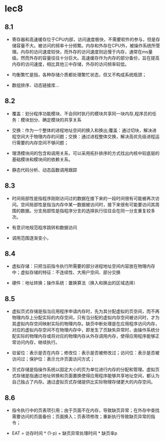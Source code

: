 # lec8

## 8.1

* 寄存器和高速缓存位于CPU内部，访问速度极快，不需要软件的参与，但是存储容量不大。被访问的频率十分频繁。内存和外存在CPU外，被操作系统所管理。内存的访问速度较快，而外存的访问速度则远慢于内存，通常在ms量级。然而外存的容量往往十分巨大。高速缓存作为内存的部分备份，旨在提高内存的访问速度，相比其他三中存储，外存的访问频率较低。

* 均衡繁忙是指，各种存储介质都处理繁忙状态，但又不构成系统瓶颈；

* 数组排序、动态链接库...

## 8.2

* 覆盖：划分程序功能模块、不会同时执行的模块共享同一块内存,程序员的任务：模块划分、确定模块的共享关系

* 交换：作为一个整体的进程地址空间的换入和换出;覆盖：通过切块，解决进程空间大于物理内存的问题；交换：通过进程整体交换，解决高优先级进程运行需要的内存空间不够问题；

* 理清模块间的包含和调用关系，可以采用拓扑排序的方式找出内核中较底层的基础模块和模块间的依赖关系。

* 静态代码分析、动态函数调用跟踪

## 8.3

* 时间局部性是指程序刚刚访问过的数据在接下来的一段时间很有可能被再次访问。空间局部性是指当内存中某一数据被访问时，接下来很有可能要访问其周围的数据。分支局部性是指程序分支的选择执行往往会在同一分支重复较多次。

* 有意识地规范程序跳转和数据访问

* 调用范围逐渐变小，

## 8.4

* 虚拟存储：只把当前指令执行所需要的部分进程地址空间内容放在物理内存中；虚拟存储的特征：不连续性、大用户空间、部分交换

* 硬件：地址转换；操作系统：置换算法（换入和换出的区域选择）

## 8.5

* 虚拟页式存储是指当应用程序申请内存时，先为其分配虚拟的页空间，而不再物理内存上分配实际的内存空间，只有当分配的虚拟内存空间被访问时，才为其虚拟内存空间映射实际的物理内存。缺页中断处理是在应用程序访问内存，对应的虚拟内存空间不在物理内存中，即发生了页缺失异常时，由操作系统分配实际的物理内存或将对应的物理内存从外存调用内存，使得应用程序能够正常访问内存，继续执行。

* 驻留位：表示是否在内存；修改位：表示是否被修改过；访问位：表示是否被访问过；保护位：表示允许页面访问方式；

* 页式存储是指操作系统以固定大小的页为单位进行内存的分配和管理。虚拟页式存储是指通过地址转换和页面置换使得应用程序能够共享地址空间，都认为自己独占了内存。通过虚拟页式存储提供比实际物理存储更大的内存空间。

## 8.6

* 指令执行中的页表项引用；由于页面不在内存，导致缺页异常；在外存中查找需要访问的页面备份；页面换入；页表项修改；重新执行导致缺页异常的指令；

* EAT = 访存时间 * (1-p) + 缺页异常处理时间 * 缺页率p